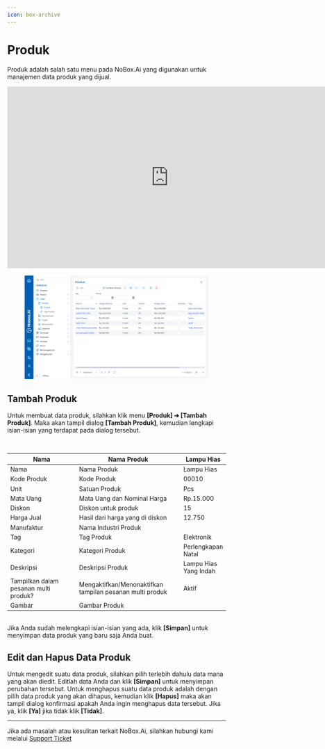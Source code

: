 ```yaml
---
icon: box-archive
---
```


# Produk

Produk adalah salah satu menu pada NoBox.Ai yang digunakan untuk manajemen data produk yang dijual.

<iframe width="742" height="418" src="https://www.youtube.com/embed/DIHmqinxNEc" title="Pengenalan Tampilan NoBox" frameborder="0" allow="accelerometer; autoplay; clipboard-write; encrypted-media; gyroscope; picture-in-picture; web-share" referrerpolicy="strict-origin-when-cross-origin" allowfullscreen></iframe>

<figure><img src="../../.gitbook/assets/Produk.png" alt=""><figcaption></figcaption></figure>

## **Tambah Produk**

Untuk membuat data produk, silahkan klik menu **\[Produk] ➔ \[Tambah Produk]**. Maka akan tampil dialog **\[Tambah Produk]**, kemudian lengkapi isian-isian yang terdapat pada dialog tersebut.

<figure><img src="../../.gitbook/assets/ProdukTambah.PNG" alt=""><figcaption></figcaption></figure>

<table data-header-hidden><thead><tr><th width="215">Nama</th><th width="259.60009765625">Nama Produk</th><th>Lampu Hias</th></tr></thead><tbody><tr><td>Nama</td><td>Nama Produk</td><td>Lampu Hias</td></tr><tr><td>Kode Produk</td><td>Kode Produk</td><td>00010</td></tr><tr><td>Unit</td><td>Satuan Produk</td><td>Pcs</td></tr><tr><td>Mata Uang</td><td>Mata Uang dan Nominal Harga</td><td>Rp.15.000</td></tr><tr><td>Diskon</td><td>Diskon untuk produk</td><td>15</td></tr><tr><td>Harga Jual</td><td>Hasil dari harga yang di diskon</td><td>12.750</td></tr><tr><td>Manufaktur</td><td>Nama Industri Produk</td><td></td></tr><tr><td>Tag</td><td>Tag Produk</td><td>Elektronik</td></tr><tr><td>Kategori</td><td>Kategori Produk</td><td>Perlengkapan Natal</td></tr><tr><td>Deskripsi</td><td>Deskripsi Produk</td><td>Lampu Hias Yang Indah</td></tr><tr><td>Tampilkan dalam pesanan multi produk? </td><td>Mengaktifkan/Menonaktifkan tampilan pesanan multi produk</td><td>Aktif</td></tr><tr><td>Gambar</td><td>Gambar Produk</td><td></td></tr></tbody></table>

\
Jika Anda sudah melengkapi isian-isian yang ada, klik **\[Simpan]** untuk menyimpan data produk yang baru saja Anda buat.

## **Edit dan Hapus Data Produk**

Untuk mengedit suatu data produk, silahkan pilih terlebih dahulu data mana yang akan diedit. Editlah data Anda dan klik **\[Simpan]** untuk menyimpan perubahan tersebut. Untuk menghapus suatu data produk adalah dengan pilih data produk yang akan dihapus, kemudian klik **\[Hapus]** maka akan tampil dialog konfirmasi apakah Anda ingin menghapus data tersebut. Jika ya, klik **\[Ya]** jika tidak klik **\[Tidak]**.

---

Jika ada masalah atau kesulitan terkait NoBox.Ai, silahkan hubungi kami melalui [Support Ticket](https://crm.nobox.ai/clients/tickets)
